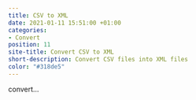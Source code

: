 ```yaml
---
title: CSV to XML
date: 2021-01-11 15:51:00 +01:00
categories:
- Convert
position: 11
site-title: Convert CSV to XML
short-description: Convert CSV files into XML files
color: "#318de5"
---
```


convert...
